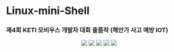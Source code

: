 # Linux-mini-Shell
### 제4회 KETI 모비우스 개발자 대회 출품작 (해안가 사고 예방 IOT)

<p align="center">
<img src="https://img.shields.io/badge/license-mit-green">
<img src="https://img.shields.io/github/issues/hongjin4790/SYE-project">
<img src="https://img.shields.io/badge/tag-v1.0.0-blue">
<img src="https://img.shields.io/badge/C Launage-007396?style=flat-square&logo=Java&logoColor=white"/>
<img src="https://img.shields.io/badge/Linux-4479A1?style=flat-square&logo=MySQL&logoColor=white"/>
<br>
</p>
